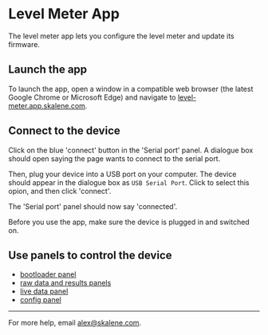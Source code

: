 # Level Meter App

The level meter app lets you configure the level meter and update its firmware.

## Launch the app

To launch the app, open a window in a compatible web browser (the latest Google Chrome or Microsoft Edge) and navigate to [level-meter.app.skalene.com](https://level-meter.app.skalene.com).

## Connect to the device

Click on the blue 'connect' button in the 'Serial port' panel. A dialogue box should open saying the page wants to connect to the serial port.

Then, plug your device into a USB port on your computer. The device should appear in the dialogue box as `USB Serial Port`. Click to select this opion, and then click 'connect'.

The 'Serial port' panel should now say 'connected'.

Before you use the app, make sure the device is plugged in and switched on.

## Use panels to control the device

- [bootloader panel](panels/bootloader.md)
- [raw data and results panels](panels/data-and-results.md)
- [live data panel](panels/live-data.md)
- [config panel](panels/config.md)

---

For more help, email alex@skalene.com.
